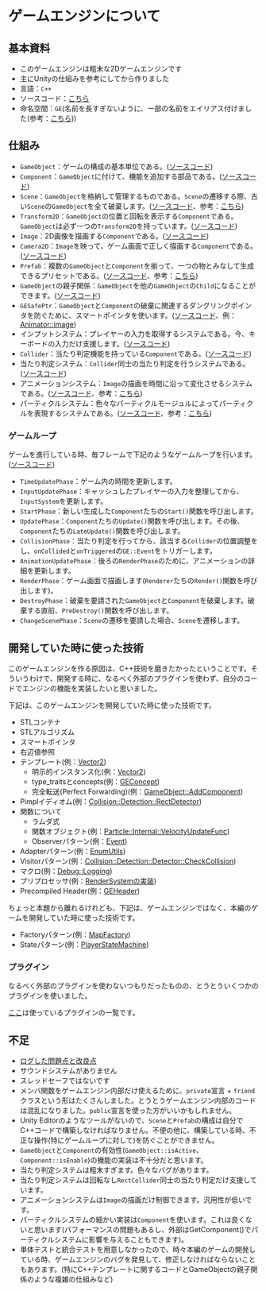 # ゲームエンジンについて

## 基本資料

* このゲームエンジンは粗末な2Dゲームエンジンです
* 主にUnityの仕組みを参考にしてから作りました
* 言語：`C++`
* ソースコード：[こちら](../src/GE)
* 命名空間：`GE`(名前を長すぎないように、一部の名前をエイリアス付けました(参考：[こちら](../src/GE/Utils/TypeDef.h)))

## 仕組み

* `GameObject`：ゲームの構成の基本単位である。([ソースコード](../src/GE/Core/GameObject.h))
* `Component`：`GameObject`に付けて、機能を追加する部品である。([ソースコード](../src/GE/Core/Component.h))
* `Scene`：`GameObject`を格納して管理するものである。`Scene`の遷移する際、古い`Scene`の`GameObject`を全て破棄します。([ソースコード](../src/GE/Scene)、参考：[こちら](../src/Scene))
* `Transform2D`：`GameObject`の位置と回転を表示する`Component`である。`GameObject`は必ず一つの`Transform2D`を持っています。([ソースコード](../src/GE/Core/Transform2D.h))
* `Image`：2D画像を描画する`Component`である。([ソースコード](../src/GE/Render/Image.h))
* `Camera2D`：`Image`を映って、ゲーム画面で正しく描画する`Component`である。([ソースコード](../src/GE/Core/Camera2D.h))
* `Prefab`：複数の`GameObject`と`Component`を揃って、一つの物とみなして生成できるプリセットである。([ソースコード](../src/GE/Core/Prefab.h)、参考：[こちら](../src/Prefab))
* `GameObject`の親子関係：`GameObject`を他の`GameObject`の`Child`になることができます。([ソースコード](../src/GE/Core/GameObject.h))
* `GESafePtr`：`GameObject`と`Component`の破棄に関連するダングリングポインタを防ぐために、スマートポインタを使います。([ソースコード](../src/GE/Memory/GESafePtr.h)、例：[Animator::image](../src/GE/Animation/Animator.h))
* インプットシステム：プレイヤーの入力を取得するシステムである。今、キーボードの入力だけ支援します。([ソースコード](../src/GE/Input))
* `Collider`：当たり判定機能を持っている`Component`である。([ソースコード](../src/GE/Collision/Collider.h))
* 当たり判定システム：`Collider`同士の当たり判定を行うシステムである。([ソースコード](../src/GE/Collision))
* アニメーションシステム：`Image`の描画を時間に沿って変化させるシステムである。([ソースコード](../src/GE/Animation)、参考：[こちら](../src/Prefab/Character/Player/PlayerPrefab.cpp))
* パーティクルシステム：色々なパーティクルモージュルによってパーティクルを表現するシステムである。([ソースコード](../src/GE/Particle)、参考：[こちら](../src/Prefab/Map/Tile/WeakWallTilePrefab.cpp))


### ゲームループ

ゲームを進行している時、毎フレームで下記のようなゲームループを行います。([ソースコード](../src/GE/Core/GameEngine.cpp))

* `TimeUpdatePhase`：ゲーム内の時間を更新します。
* `InputUpdatePhase`：キャッシュしたプレイヤーの入力を整理してから、`InputSystem`を更新します。
* `StartPhase`：新しい生成した`Component`たちの`Start()`関数を呼び出します。
* `UpdatePhase`：`Component`たちの`Update()`関数を呼び出します。その後、`Component`たちの`LateUpdate()`関数を呼び出します。
* `CollisionPhase`：当たり判定を行ってから、該当する`Collider`の位置調整をし、`onCollided`と`onTriggered`の`GE::Event`をトリガーします。
* `AnimationUpdatePhase`：後ろの`RenderPhase`のために、アニメーションの詳細を更新します。
* `RenderPhase`：ゲーム画面で描画します(`Renderer`たちの`Render()`関数を呼び出します)。
* `DestroyPhase`：破棄を要請された`GameObject`と`Component`を破棄します。破棄する直前、`PreDestroy()`関数を呼び出します。
* `ChangeScenePhase`：`Scene`の遷移を要請した場合、`Scene`を遷移します。

## 開発していた時に使った技術

このゲームエンジンを作る原因は、C++技術を磨きたかったということです。そういうわけで、開発する時に、なるべく外部のプラグインを使わず、自分のコードでエンジンの機能を実装したいと思いました。

下記は、このゲームエンジンを開発していた時に使った技術です。

* STLコンテナ
* STLアルゴリズム
* スマートポインタ
* 右辺値参照
* テンプレート(例：[Vector2](../src/GE/DataType/Vector2.h))
	* 明示的インスタンス化(例：[Vector2](../src/GE/DataType/Vector2.cpp))
	* type_traitsとconcepts(例：[GEConcept](../src/GE/Utils/GEConcept.h))
	* 完全転送(Perfect Forwarding)(例：[GameObject::AddComponent](../src/GE/Core/GameObject.h))
* Pimplイディオム(例：[Collision::Detection::RectDetector](../src/GE/Collision/Detection/RectDetector.h))
* 関数について
	* ラムダ式
	* 関数オブジェクト(例：[Particle::Internal::VelocityUpdateFunc](../src/GE/Particle/Module/UpdateFunc/VelocityUpdateFunc.h))
	* Observerパターン(例：[Event](../src/GE/Core/Event.h))
* Adapterパターン(例：[EnumUtils](../src/GE/Utils/EnumUtils.h))
* Visitorパターン(例：[Collision::Detection::Detector::CheckCollision](../src/GE/Collision/Detection/Detector.h))
* マクロ(例：[Debug::Logging](../src/GE/Debug/Log.h))
* プリプロセッサ(例：[RenderSystemの実装](../src/GE/Render/Impl/DG2014RenderSystem.cpp))
* Precompiled Header(例：[GEHeader](../src/GE/GEHeader.h))

ちょっと本題から離れるけれども、下記は、ゲームエンジンではなく、本編のゲームを開発していた時に使った技術です。

* Factoryパターン(例：[MapFactory](../src/Map/MapFactory.h))
* Stateパターン(例：[PlayerStateMachine](../src/Character/Player/State/PlayerStateMachine.h))

### プラグイン

なるべく外部のプラグインを使わないつもりだったものの、とうとういくつかのプラグインを使いました。

[ここ](./PluginDependency.md)は使っているプラグインの一覧です。

## 不足

* [ログした問題点と改良点](https://github.com/hihilkh/demo-game-speedrun/labels/game%20engine)
* サウンドシステムがありません
* スレッドセーフではないです
* メンバ関数をゲームエンジン内部だけ使えるために、`private`宣言 + `friend`クラスという形はたくさんしました。とうとうゲームエンジン内部のコードは混乱になりました。`public`宣言を使った方がいいかもしれません。
* Unity Editorのようなツールがないので、`Scene`と`Prefab`の構成は自分でC++コードで構築しなければなりません。不便の他に、構築している時、不正な操作(特にゲームループに対して)を防ぐことができません。
* `GameObject`と`Component`の有効性(`GameObject::isActive`、`Component::isEnable`)の機能の実装は不十分だと思います。
* 当たり判定システムは粗末すぎます。色々なバグがあります。
* 当たり判定システムは回転なし`RectCollider`同士の当たり判定だけ支援しています。
* アニメーションシステムは`Image`の描画だけ制御できます。汎用性が低いです。
* パーティクルシステムの細かい実装は`Component`を使います。これは良くないと思います(パフォーマンスの問題もあるし、外部はGetComponent()でパーティクルシステムに影響を与えることもできます)。
* 単体テストと統合テストを用意しなかったので、時々本編のゲームの開発している時、ゲームエンジンのバグを発見して、修正しなければならないこともあります。(特にC++テンプレートに関するコードとGameObjectの親子関係のような複雑の仕組みなど)
